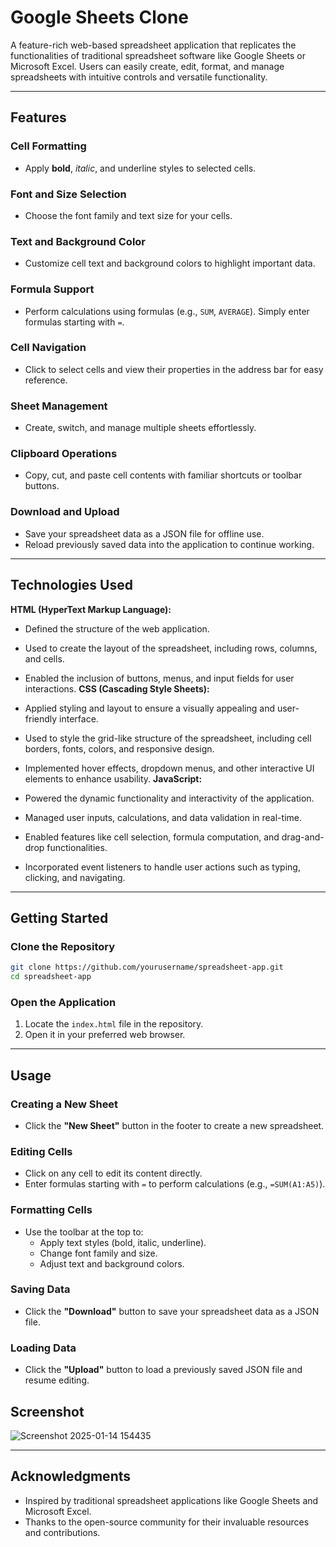 # Google Sheets Clone

A feature-rich web-based spreadsheet application that replicates the functionalities of traditional spreadsheet software like Google Sheets or Microsoft Excel. Users can easily create, edit, format, and manage spreadsheets with intuitive controls and versatile functionality.

---

## Features

### **Cell Formatting**
- Apply **bold**, *italic*, and underline styles to selected cells.

### **Font and Size Selection**
- Choose the font family and text size for your cells.

### **Text and Background Color**
- Customize cell text and background colors to highlight important data.

### **Formula Support**
- Perform calculations using formulas (e.g., `SUM`, `AVERAGE`). Simply enter formulas starting with `=`.

### **Cell Navigation**
- Click to select cells and view their properties in the address bar for easy reference.

### **Sheet Management**
- Create, switch, and manage multiple sheets effortlessly.

### **Clipboard Operations**
- Copy, cut, and paste cell contents with familiar shortcuts or toolbar buttons.

### **Download and Upload**
- Save your spreadsheet data as a JSON file for offline use.
- Reload previously saved data into the application to continue working.

---

## Technologies Used

**HTML (HyperText Markup Language):**

- Defined the structure of the web application.
- Used to create the layout of the spreadsheet, including rows, columns, and cells.
- Enabled the inclusion of buttons, menus, and input fields for user interactions.
  **CSS (Cascading Style Sheets):**

- Applied styling and layout to ensure a visually appealing and user-friendly interface.
- Used to style the grid-like structure of the spreadsheet, including cell borders, fonts, colors, and responsive design.
- Implemented hover effects, dropdown menus, and other interactive UI elements to enhance usability.
**JavaScript:**

- Powered the dynamic functionality and interactivity of the application.
- Managed user inputs, calculations, and data validation in real-time.
- Enabled features like cell selection, formula computation, and drag-and-drop functionalities.
- Incorporated event listeners to handle user actions such as typing, clicking, and navigating.

---

## Getting Started

### Clone the Repository
```bash
git clone https://github.com/yourusername/spreadsheet-app.git
cd spreadsheet-app
```

### Open the Application
1. Locate the `index.html` file in the repository.
2. Open it in your preferred web browser.

---

## Usage

### **Creating a New Sheet**
- Click the **"New Sheet"** button in the footer to create a new spreadsheet.

### **Editing Cells**
- Click on any cell to edit its content directly.
- Enter formulas starting with `=` to perform calculations (e.g., `=SUM(A1:A5)`).

### **Formatting Cells**
- Use the toolbar at the top to:
  - Apply text styles (bold, italic, underline).
  - Change font family and size.
  - Adjust text and background colors.

  

### **Saving Data**
- Click the **"Download"** button to save your spreadsheet data as a JSON file.

### **Loading Data**
- Click the **"Upload"** button to load a previously saved JSON file and resume editing.

## **Screenshot**
![Screenshot 2025-01-14 154435](https://github.com/user-attachments/assets/b1c6e7a1-a899-4439-b792-99daadd622d0)


---

## Acknowledgments

- Inspired by traditional spreadsheet applications like Google Sheets and Microsoft Excel.
- Thanks to the open-source community for their invaluable resources and contributions.
